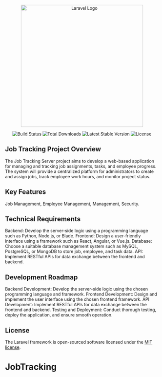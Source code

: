 <p align="center"><a href="https://laravel.com" target="_blank"><img src="https://raw.githubusercontent.com/laravel/art/master/logo-lockup/5%20SVG/2%20CMYK/1%20Full%20Color/laravel-logolockup-cmyk-red.svg" width="400" alt="Laravel Logo"></a></p>

<p align="center">
<a href="https://github.com/laravel/framework/actions"><img src="https://github.com/laravel/framework/workflows/tests/badge.svg" alt="Build Status"></a>
<a href="https://packagist.org/packages/laravel/framework"><img src="https://img.shields.io/packagist/dt/laravel/framework" alt="Total Downloads"></a>
<a href="https://packagist.org/packages/laravel/framework"><img src="https://img.shields.io/packagist/v/laravel/framework" alt="Latest Stable Version"></a>
<a href="https://packagist.org/packages/laravel/framework"><img src="https://img.shields.io/packagist/l/laravel/framework" alt="License"></a>
</p>

## Job Tracking Project Overview
The Job Tracking Server project aims to develop a web-based application for managing and tracking job assignments, tasks, and employee progress. The system will provide a centralized platform for administrators to create and assign jobs, track employee work hours, and monitor project status.

## Key Features

Job Management,
Employee Management,
Management,
Security.

## Technical Requirements

Backend: Develop the server-side logic using a programming language such as Python, Node.js, or Blade.
Frontend: Design a user-friendly interface using a framework such as React, Angular, or Vue.js.
Database: Choose a suitable database management system such as MySQL, PostgreSQL, or MongoDB to store job, employee, and task data.
API: Implement RESTful APIs for data exchange between the frontend and backend.

## Development Roadmap

Backend Development: Develop the server-side logic using the chosen programming language and framework.
Frontend Development: Design and implement the user interface using the chosen frontend framework.
API Development: Implement RESTful APIs for data exchange between the frontend and backend.
Testing and Deployment: Conduct thorough testing, deploy the application, and ensure smooth operation.

## License

The Laravel framework is open-sourced software licensed under the [MIT license](https://opensource.org/licenses/MIT).

# JobTracking
